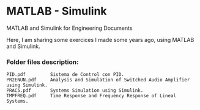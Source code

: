 # MATLAB - Simulink
MATLAB and Simulink for Engineering Documents

Here, I am sharing some exercices I made some years ago, using MATLAB and Simulink.

### Folder files description:

```
PID.pdf         Sistema de Control con PID.
PR2ENUN.pdf     Analysis and Simulation of Switched Audio Amplifier using Simulink.
PRAC5.pdf       Systems Simulation using Simulink.
TMPFREQ.pdf     Time Response and Frequency Response of Lineal Systems.
```
